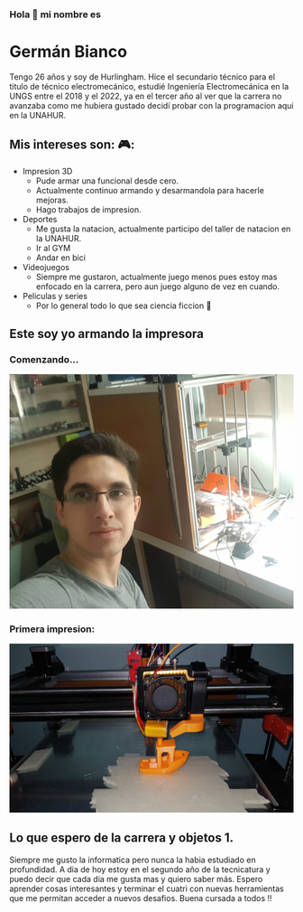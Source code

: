 
### Hola 👋 mi nombre es
# Germán Bianco

Tengo 26 años y soy de Hurlingham. Hice el secundario técnico para el titulo de técnico electromecánico,
estudié Ingeniería Electromecánica en la UNGS entre el 2018 y el 2022, ya en el tercer año al ver que 
la carrera no avanzaba como me hubiera gustado decidí probar con la programacion aqui en la UNAHUR.

## Mis intereses son: 🎮:
* Impresion 3D
    * Pude armar una funcional desde cero.
    * Actualmente continuo armando y desarmandola para hacerle mejoras.
    * Hago trabajos de impresion.
* Deportes
    * Me gusta la natacion, actualmente participo del taller de natacion en la UNAHUR.
    * Ir al GYM
    * Andar en bici
* Videojuegos
    * Siempre me gustaron, actualmente juego menos pues estoy mas enfocado en la carrera,
      pero aun juego alguno de vez en cuando.
* Peliculas y series
    * Por lo general todo lo que sea ciencia ficcion 🖖

## Este soy yo armando la impresora
### Comenzando...
![Este soy yo armando la impresora](./assets/img1.jpg)

### Primera impresion:

![Primer benchi](./assets/img2.jpg)

## Lo que espero de la carrera y objetos 1.

Siempre me gusto la informatica pero nunca la habia estudiado en profundidad. A dia de hoy estoy en 
el segundo año de la tecnicatura y puedo decir que cada dia me gusta mas y quiero saber más. 
Espero aprender cosas interesantes y terminar el cuatri con nuevas herramientas que me permitan 
acceder a nuevos desafios. 
Buena cursada a todos !! 



